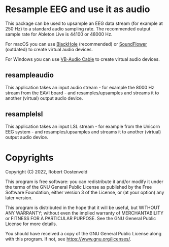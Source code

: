 # Resample EEG and use it as audio

This package can be used to upsample an EEG data stream (for example at 250 Hz) to a standard audio sampling rate. The recommended output sample rate for Ableton Live is 44100 or 48000 Hz.

For macOS you can use [BlackHole](https://github.com/ExistentialAudio/BlackHole) (recommended) or [SoundFlower](https://github.com/mattingalls/Soundflower) (outdated) to create virtual audio devices.

For Windows you can use [VB-Audio Cable](https://vb-audio.com/Cable/index.htm) to create virtual audio devices.

## resampleaudio

This application takes an input audio stream - for example the 8000 Hz stream from the EAVI board - and resamples/upsamples and streams it to another (virtual) output audio device.

## resamplelsl

This application takes an input LSL stream - for example from the Unicorn EEG system - and resamples/upsamples and streams it to another (virtual) output audio device.

# Copyrights

Copyright (C) 2022, Robert Oostenveld

This program is free software: you can redistribute it and/or modify it under the terms of the GNU General Public License as published by the Free Software Foundation, either version 3 of the License, or (at your option) any later version.

This program is distributed in the hope that it will be useful, but WITHOUT ANY WARRANTY; without even the implied warranty of MERCHANTABILITY or FITNESS FOR A PARTICULAR PURPOSE. See the GNU General Public License for more details.

You should have received a copy of the GNU General Public License along with this program. If not, see <https://www.gnu.org/licenses/>.

